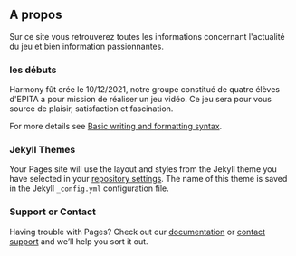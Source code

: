 ## A propos
Sur ce site vous retrouverez toutes les informations concernant l'actualité du jeu 
et bien information passionnantes.

### les débuts

Harmony fût crée le 10/12/2021, notre groupe constitué de quatre élèves d'EPITA a pour mission de réaliser un jeu vidéo.
Ce jeu sera pour vous source de plaisir, satisfaction et fascination.



For more details see [Basic writing and formatting syntax](https://docs.github.com/en/github/writing-on-github/getting-started-with-writing-and-formatting-on-github/basic-writing-and-formatting-syntax).

### Jekyll Themes

Your Pages site will use the layout and styles from the Jekyll theme you have selected in your [repository settings](https://github.com/HarmonyProjectS2/HarmonyProjectS2.github.io/settings/pages). The name of this theme is saved in the Jekyll `_config.yml` configuration file.

### Support or Contact

Having trouble with Pages? Check out our [documentation](https://docs.github.com/categories/github-pages-basics/) or [contact support](https://support.github.com/contact) and we’ll help you sort it out.
